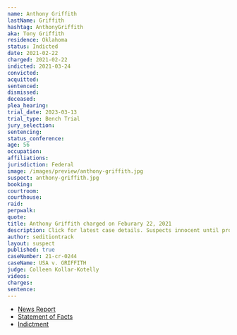 ```yaml
---
name: Anthony Griffith
lastName: Griffith
hashtag: AnthonyGriffith
aka: Tony Griffith
residence: Oklahoma
status: Indicted
date: 2021-02-22
charged: 2021-02-22
indicted: 2021-03-24
convicted:
acquitted:
sentenced:
dismissed:
deceased:
plea_hearing:
trial_date: 2023-03-13
trial_type: Bench Trial
jury_selection:
sentencing:
status_conference:
age: 56
occupation:
affiliations:
jurisdiction: Federal
image: /images/preview/anthony-griffith.jpg
suspect: anthony-griffith.jpg
booking:
courtroom:
courthouse:
raid:
perpwalk:
quote:
title: Anthony Griffith charged on Feburary 22, 2021
description: Click for latest case details. Suspects innocent until proven guilty.
author: seditiontrack
layout: suspect
published: true
caseNumber: 21-cr-0244
caseName: USA v. GRIFFITH
judge: Colleen Kollar-Kotelly
videos:
charges:
sentence:
---
```


- [News Report](https://tulsaworld.com/news/state-and-regional/crime-and-courts/two-fort-gibson-men-arrested-in-connection-with-u-s-capitol-riot/article_fbceb6d8-7d3b-11eb-8b67-eb689946da92.html)
- [Statement of Facts](https://www.justice.gov/usao-dc/case-multi-defendant/file/1378856/download)
- [Indictment](https://www.justice.gov/usao-dc/case-multi-defendant/file/1381761/download)
